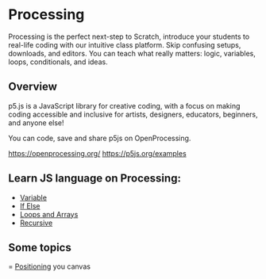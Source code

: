 # Processing


Processing is the perfect next-step to Scratch, introduce your students to real-life coding with our intuitive class platform. Skip confusing setups, downloads, and editors. You can teach what really matters: logic, variables, loops, conditionals, and ideas.

## Overview

p5.js is a JavaScript library for creative coding, with a focus on making coding accessible and inclusive for artists, designers, educators, beginners, and anyone else!

You can code, save and share p5js on OpenProcessing.

https://openprocessing.org/
https://p5js.org/examples


## Learn JS language on Processing:

- [Variable](https://openprocessing.org/sketch/814773/)
- [If Else](https://openprocessing.org/sketch/825836/)
- [Loops and Arrays](https://openprocessing.org/sketch/913148/)
- [Recursive](https://openprocessing.org/sketch/928627/)


## Some topics

= [Positioning](https://github.com/processing/p5.js/wiki/Positioning-your-canvas) you canvas